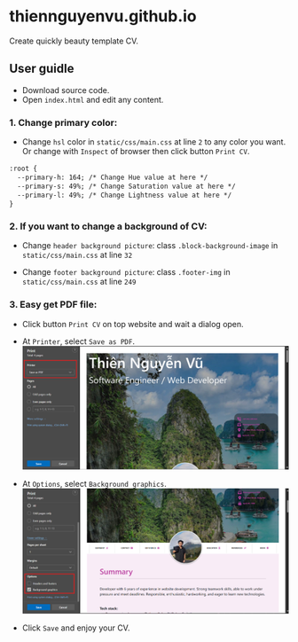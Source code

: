 # thiennguyenvu.github.io
Create quickly beauty template CV.

## User guidle
- Download source code.
- Open `index.html` and edit any content.

### 1. Change primary color:
- Change `hsl` color in `static/css/main.css` at line `2` to any color you want. Or change with `Inspect` of browser then click button `Print CV`.
```
:root {
  --primary-h: 164; /* Change Hue value at here */
  --primary-s: 49%; /* Change Saturation value at here */
  --primary-l: 49%; /* Change Lightness value at here */
}
```

### 2. If you want to change a background of CV:
- Change `header background picture`: 
class `.block-background-image` in `static/css/main.css` at line `32`

- Change `footer background picture`: class `.footer-img` in `static/css/main.css` at line `249`

### 3. Easy get PDF file:

- Click button `Print CV` on top website and wait a dialog open.

- At `Printer`, select `Save as PDF`.
![alt text](image2.png)

- At `Options`, select `Background graphics`.
![alt text](image.png)

- Click `Save` and enjoy your CV.
